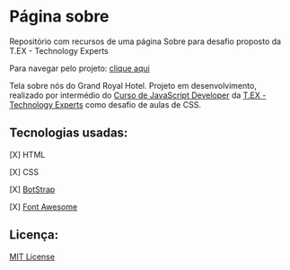 # Página sobre
Repositório com recursos de uma página Sobre para desafio proposto da T.EX - Technology Experts

Para navegar pelo projeto: [clique aqui](https://kelvya.github.io/sobre/)


Tela sobre nós do Grand Royal Hotel. Projeto em desenvolvimento, realizado por intermédio do [Curso de JavaScript Developer](https://www.texperts.com.br/full-stack-javascript-developer/) da [T.EX - Technology Experts](https://texperts.com.br/) como desafio de aulas de CSS.

## Tecnologias usadas:

[X] HTML

[X] CSS 

[X] [BotStrap](https://getbootstrap.com/)

[X] [Font Awesome](https://fontawesome.com/v4/icons/)

## Licença:
[MIT License ](https://choosealicense.com/licenses/mit/)

